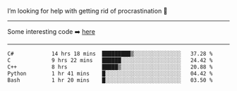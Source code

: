 I’m looking for help with getting rid of procrastination 🤔

-----

Some interesting code :arrow_right: [here](https://github.com/zhen8838/playground)

-----

<!--START_SECTION:waka-->

```txt
C#            14 hrs 18 mins  █████████▒░░░░░░░░░░░░░░░   37.28 %
C             9 hrs 22 mins   ██████░░░░░░░░░░░░░░░░░░░   24.42 %
C++           8 hrs           █████▒░░░░░░░░░░░░░░░░░░░   20.88 %
Python        1 hr 41 mins    █░░░░░░░░░░░░░░░░░░░░░░░░   04.42 %
Bash          1 hr 20 mins    █░░░░░░░░░░░░░░░░░░░░░░░░   03.50 %
```

<!--END_SECTION:waka-->

<!--
**zhen8838/zhen8838** is a ✨ _special_ ✨ repository because its `README.md` (this file) appears on your GitHub profile.

Here are some ideas to get you started:

- 🔭 I’m currently working on ...
- 🌱 I’m currently learning ...
- 👯 I’m looking to collaborate on ...
 ...
- 💬 Ask me about ...
- 📫 How to reach me: ...
- 😄 Pronouns: ...
- ⚡ Fun fact: ...
-->
